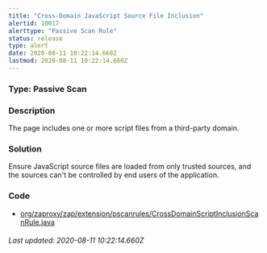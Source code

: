 ```yaml
---
title: "Cross-Domain JavaScript Source File Inclusion"
alertid: 10017
alerttype: "Passive Scan Rule"
status: release
type: alert
date: 2020-08-11 10:22:14.660Z
lastmod: 2020-08-11 10:22:14.660Z
---
```

### Type: Passive Scan

### Description
The page includes one or more script files from a third-party domain.

### Solution

Ensure JavaScript source files are loaded from only trusted sources, and the sources can't be controlled by end users of the application.

### Code

 * [org/zaproxy/zap/extension/pscanrules/CrossDomainScriptInclusionScanRule.java](https://github.com/zaproxy/zap-extensions/blob/master/addOns/pscanrules/src/main/java/org/zaproxy/zap/extension/pscanrules/CrossDomainScriptInclusionScanRule.java)

###### Last updated: 2020-08-11 10:22:14.660Z
